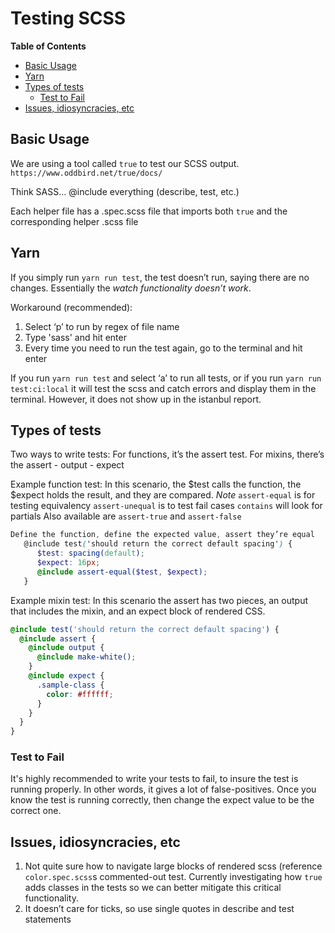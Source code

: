 <h1>Testing SCSS</h1>


<!-- START doctoc generated TOC please keep comment here to allow auto update -->
<!-- DON'T EDIT THIS SECTION, INSTEAD RE-RUN doctoc TO UPDATE -->
**Table of Contents**

- [Basic Usage](#basic-usage)
- [Yarn](#yarn)
- [Types of tests](#types-of-tests)
  - [Test to Fail](#test-to-fail)
- [Issues, idiosyncracies, etc](#issues-idiosyncracies-etc)

<!-- END doctoc generated TOC please keep comment here to allow auto update -->


## Basic Usage

We are using a tool called `true` to test our SCSS output. `https://www.oddbird.net/true/docs/`

Think SASS… @include everything (describe, test, etc.)

Each helper file has a .spec.scss file that imports both `true` and the corresponding helper .scss file


## Yarn

If you simply run `yarn run test`, the test doesn’t run, saying there are no changes. Essentially the _watch functionality doesn’t work_.

Workaround (recommended):
1. Select ‘p’ to run by regex of file name
1. Type 'sass' and hit enter
1. Every time you need to run the test again, go to the terminal and hit enter

If you run `yarn run test` and select ‘a’ to run all tests, or if you run `yarn run test:ci:local` it will test the scss and catch errors
and display them in the terminal. However, it does not show up in the istanbul report.


## Types of tests

Two ways to write tests:
For functions, it’s the assert test. For mixins, there’s the assert - output - expect

Example function test:
In this scenario, the $test calls the function, the $expect holds the result, and they are compared.
*Note*
`assert-equal` is for testing equivalency
`assert-unequal` is to test fail cases
`contains` will look for partials
Also available are `assert-true` and `assert-false`

```scss
Define the function, define the expected value, assert they’re equal
   @include test('should return the correct default spacing') {
      $test: spacing(default);
      $expect: 16px;
      @include assert-equal($test, $expect);
   }
```

Example mixin test:
In this scenario the assert has two pieces, an output that includes the mixin, and an expect block of rendered CSS.

```scss
@include test('should return the correct default spacing') {
  @include assert {
    @include output {
      @include make-white();
    }
    @include expect {
      .sample-class {
        color: #ffffff;
      }
    }
  }
}
```

### Test to Fail

It's highly recommended to write your tests to fail, to insure the test is running properly. In other words, it gives a lot of
false-positives. Once you know the test is running correctly, then change the expect value to be the correct one.


## Issues, idiosyncracies, etc

1. Not quite sure how to navigate large blocks of rendered scss (reference `color.spec.scss`s commented-out test. Currently investigating
   how `true` adds classes in the tests so we can better mitigate this critical functionality.
1. It doesn’t care for ticks, so use single quotes in describe and test statements
